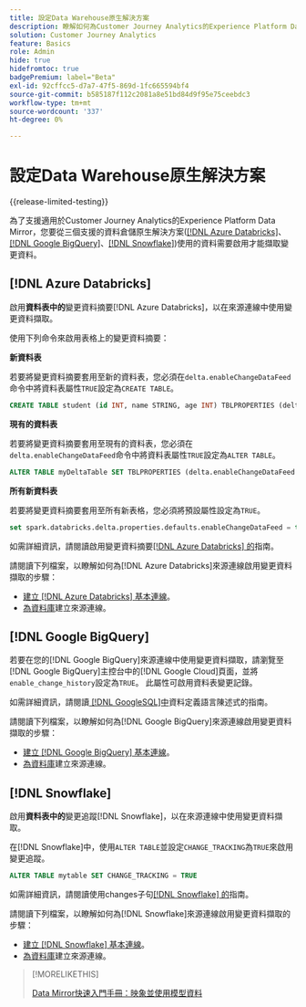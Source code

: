 ```yaml
---
title: 設定Data Warehouse原生解決方案
description: 瞭解如何為Customer Journey Analytics的Experience Platform Data Mirror設定Data Warehouse原生解決方案
solution: Customer Journey Analytics
feature: Basics
role: Admin
hide: true
hidefromtoc: true
badgePremium: label="Beta"
exl-id: 92cffcc5-d7a7-47f5-869d-1fc665594bf4
source-git-commit: b585187f112c2081a8e51bd84d9f95e75ceebdc3
workflow-type: tm+mt
source-wordcount: '337'
ht-degree: 0%

---
```


# 設定Data Warehouse原生解決方案

{{release-limited-testing}}

為了支援適用於Customer Journey Analytics的Experience Platform Data Mirror，您要從三個支援的資料倉儲原生解決方案([[!DNL Azure Databricks]](#azure-databricks)、[[!DNL Google BigQuery]](#google-bigquery)、[[!DNL Snowflake]](#snowflake))使用的資料需要啟用才能擷取變更資料。


## [!DNL Azure Databricks]

啟用&#x200B;**資料表中的**&#x200B;變更資料摘要[!DNL Azure Databricks]，以在來源連線中使用變更資料擷取。

使用下列命令來啟用表格上的變更資料摘要：

**新資料表**

若要將變更資料摘要套用至新的資料表，您必須在`delta.enableChangeDataFeed`命令中將資料表屬性`TRUE`設定為`CREATE TABLE`。

```sql
CREATE TABLE student (id INT, name STRING, age INT) TBLPROPERTIES (delta.enableChangeDataFeed = true)
```

**現有的資料表**

若要將變更資料摘要套用至現有的資料表，您必須在`delta.enableChangeDataFeed`命令中將資料表屬性`TRUE`設定為`ALTER TABLE`。

```sql
ALTER TABLE myDeltaTable SET TBLPROPERTIES (delta.enableChangeDataFeed = true)
```

**所有新資料表**

若要將變更資料摘要套用至所有新表格，您必須將預設屬性設定為`TRUE`。

```sql
set spark.databricks.delta.properties.defaults.enableChangeDataFeed = true;
```

如需詳細資訊，請閱讀啟用變更資料摘要[[!DNL Azure Databricks] 的](https://docs.databricks.com/aws/en/delta/delta-change-data-feed#enable-change-data-feed)指南。

請閱讀下列檔案，以瞭解如何為[!DNL Azure Databricks]來源連線啟用變更資料擷取的步驟：

* [建立 [!DNL Azure Databricks] 基本連線](https://experienceleague.adobe.com/zh-hant/docs/experience-platform/sources/api-tutorials/create/databases/databricks)。
* [為資料庫](https://experienceleague.adobe.com/zh-hant/docs/experience-platform/sources/api-tutorials/collect/database-nosql#create-a-source-connection)建立來源連線。

## [!DNL Google BigQuery]

若要在您的[!DNL Google BigQuery]來源連線中使用變更資料擷取，請瀏覽至[!DNL Google BigQuery]主控台中的[!DNL Google Cloud]頁面，並將`enable_change_history`設定為`TRUE`。 此屬性可啟用資料表變更記錄。

如需詳細資訊，請閱讀[ [!DNL GoogleSQL]中](https://cloud.google.com/bigquery/docs/reference/standard-sql/data-definition-language#table_option_list)資料定義語言陳述式的指南。

請閱讀下列檔案，以瞭解如何為[!DNL Google BigQuery]來源連線啟用變更資料擷取的步驟：

* [建立 [!DNL Google BigQuery] 基本連線](https://experienceleague.adobe.com/zh-hant/docs/experience-platform/sources/api-tutorials/create/databases/bigquery)。
* [為資料庫](https://experienceleague.adobe.com/zh-hant/docs/experience-platform/sources/api-tutorials/collect/database-nosql#create-a-source-connection)建立來源連線。

## [!DNL Snowflake]

啟用&#x200B;**資料表中的**&#x200B;變更追蹤[!DNL Snowflake]，以在來源連線中使用變更資料擷取。

在[!DNL Snowflake]中，使用`ALTER TABLE`並設定`CHANGE_TRACKING`為`TRUE`來啟用變更追蹤。

```sql
ALTER TABLE mytable SET CHANGE_TRACKING = TRUE
```

如需詳細資訊，請閱讀使用changes子句[[!DNL Snowflake] 的](https://docs.snowflake.com/en/sql-reference/constructs/changes#usage-notes)指南。

請閱讀下列檔案，以瞭解如何為[!DNL Snowflake]來源連線啟用變更資料擷取的步驟：

* [建立 [!DNL Snowflake] 基本連線](https://experienceleague.adobe.com/zh-hant/docs/experience-platform/sources/api-tutorials/create/databases/snowflake)。
* [為資料庫](https://experienceleague.adobe.com/zh-hant/docs/experience-platform/sources/api-tutorials/collect/database-nosql#create-a-source-connection)建立來源連線。


>[!MORELIKETHIS]
>
>[Data Mirror快速入門手冊：映象並使用模型資料](model-based.md)
>
